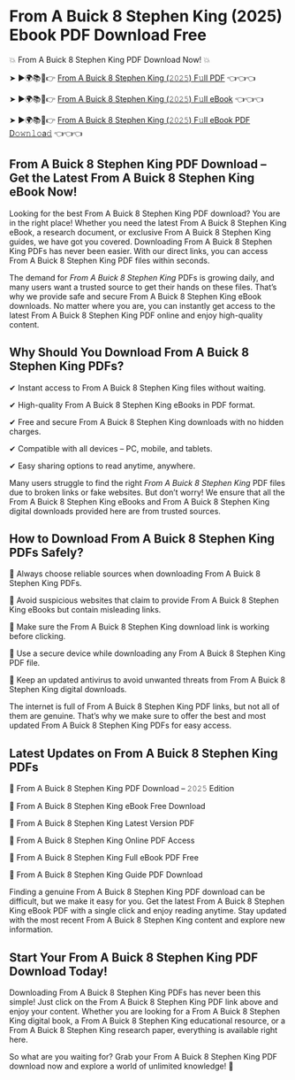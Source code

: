 # From A Buick 8 Stephen King (2025) Ebook PDF Download Free

💥 From A Buick 8 Stephen King PDF Download Now! 💥

➤ ►🌍📚📱👉 [From A Buick 8 Stephen King (𝟸𝟶𝟸𝟻) F𝚞ll PDF](https://getpdf.xyz/from-a-buick-8-stephen-king) 👈👈👈


➤ ►🌍📚📱👉 [From A Buick 8 Stephen King (𝟸𝟶𝟸𝟻) F𝚞ll eBook](https://getpdf.xyz/from-a-buick-8-stephen-king) 👈👈👈


➤ ►🌍📚📱👉 [From A Buick 8 Stephen King (𝟸𝟶𝟸𝟻) F𝚞ll eBook PDF D𝚘𝚠𝚗𝚕𝚘a𝚍](https://getpdf.xyz/from-a-buick-8-stephen-king) 👈👈👈


## From A Buick 8 Stephen King PDF Download – Get the Latest From A Buick 8 Stephen King eBook Now!

Looking for the best From A Buick 8 Stephen King PDF download? You are in the right place! Whether you need the latest From A Buick 8 Stephen King eBook, a research document, or exclusive From A Buick 8 Stephen King guides, we have got you covered. Downloading From A Buick 8 Stephen King PDFs has never been easier. With our direct links, you can access From A Buick 8 Stephen King PDF files within seconds.

The demand for *From A Buick 8 Stephen King* PDFs is growing daily, and many users want a trusted source to get their hands on these files. That’s why we provide safe and secure From A Buick 8 Stephen King eBook downloads. No matter where you are, you can instantly get access to the latest From A Buick 8 Stephen King PDF online and enjoy high-quality content.

## Why Should You Download From A Buick 8 Stephen King PDFs?

✔ Instant access to From A Buick 8 Stephen King files without waiting.

✔ High-quality From A Buick 8 Stephen King eBooks in PDF format.

✔ Free and secure From A Buick 8 Stephen King downloads with no hidden charges.

✔ Compatible with all devices – PC, mobile, and tablets.

✔ Easy sharing options to read anytime, anywhere.

Many users struggle to find the right *From A Buick 8 Stephen King* PDF files due to broken links or fake websites. But don’t worry! We ensure that all the From A Buick 8 Stephen King eBooks and From A Buick 8 Stephen King digital downloads provided here are from trusted sources.

## How to Download From A Buick 8 Stephen King PDFs Safely?

📌 Always choose reliable sources when downloading From A Buick 8 Stephen King PDFs.

📌 Avoid suspicious websites that claim to provide From A Buick 8 Stephen King eBooks but contain misleading links.

📌 Make sure the From A Buick 8 Stephen King download link is working before clicking.

📌 Use a secure device while downloading any From A Buick 8 Stephen King PDF file.

📌 Keep an updated antivirus to avoid unwanted threats from From A Buick 8 Stephen King digital downloads.

The internet is full of From A Buick 8 Stephen King PDF links, but not all of them are genuine. That’s why we make sure to offer the best and most updated From A Buick 8 Stephen King PDFs for easy access.

## Latest Updates on From A Buick 8 Stephen King PDFs

🔹 From A Buick 8 Stephen King PDF Download – 𝟸𝟶𝟸𝟻 Edition

🔹 From A Buick 8 Stephen King eBook Free Download

🔹 From A Buick 8 Stephen King Latest Version PDF

🔹 From A Buick 8 Stephen King Online PDF Access

🔹 From A Buick 8 Stephen King Full eBook PDF Free

🔹 From A Buick 8 Stephen King Guide PDF Download

Finding a genuine From A Buick 8 Stephen King PDF download can be difficult, but we make it easy for you. Get the latest From A Buick 8 Stephen King eBook PDF with a single click and enjoy reading anytime. Stay updated with the most recent From A Buick 8 Stephen King content and explore new information.

## Start Your From A Buick 8 Stephen King PDF Download Today!

Downloading From A Buick 8 Stephen King PDFs has never been this simple! Just click on the From A Buick 8 Stephen King PDF link above and enjoy your content. Whether you are looking for a From A Buick 8 Stephen King digital book, a From A Buick 8 Stephen King educational resource, or a From A Buick 8 Stephen King research paper, everything is available right here.

So what are you waiting for? Grab your From A Buick 8 Stephen King PDF download now and explore a world of unlimited knowledge! 🚀